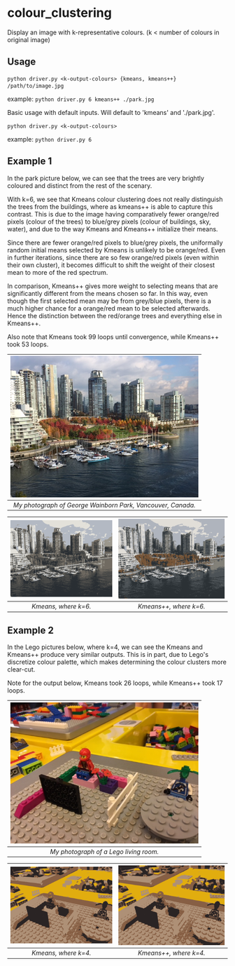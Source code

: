 # colour_clustering
Display an image with k-representative colours.  (k < number of colours in
original image)

## Usage
```
python driver.py <k-output-colours> {kmeans, kmeans++} /path/to/image.jpg
```
example: `python driver.py 6 kmeans++ ./park.jpg`


Basic usage with default inputs.  Will default to 'kmeans' and './park.jpg'.
```
python driver.py <k-output-colours>
```
example: `python driver.py 6`

## Example 1
In the park picture below, we can see that the trees are very brightly coloured
and distinct from the rest of the scenary.  

With k=6, we see that Kmeans colour clustering does not really distinguish the
trees from the buildings, where as kmeans++ is able to capture this contrast.
This is due to the image having comparatively fewer orange/red pixels (colour
of the trees) to blue/grey pixels (colour of buildings, sky, water), and due
to the way Kmeans and Kmeans++ initialize their means.

Since there are fewer orange/red pixels to blue/grey pixels, the uniformally
random initial means selected by Kmeans is unlikely to be orange/red.  Even in
further iterations, since there are so few orange/red pixels (even within their
own cluster), it becomes difficult to shift the weight of their closest mean to
more of the red spectrum.

In comparison, Kmeans++ gives more weight to selecting means that are
significantly different from the means chosen so far.  In this way, even though
the first selected mean may be from grey/blue pixels, there is a much higher
chance for a orange/red mean to be selected afterwards.  Hence the distinction
between the red/orange trees and everything else in Kmeans++.  

Also note that Kmeans took 99 loops until convergence, while Kmeans++ took 53
loops.   

| <img src="https://github.com/m3ller/colour_clustering/blob/master/park.jpg" width="430"> |
|:---:|
| <em> My photograph of George Wainborn Park, Vancouver, Canada. </em> |

| <img src="https://github.com/m3ller/colour_clustering/blob/master/park_kmeans_99.png" width="430"> | <img src="https://github.com/m3ller/colour_clustering/blob/master/park_kmeanspp_53.png" width="430"> |
|:---:|:---:|
| <em> Kmeans, where k=6. </em> | <em> Kmeans++, where k=6. </em> |

## Example 2
In the Lego pictures below, where k=4, we can see the Kmeans and Kmeans++
produce very similar outputs.  This is in part, due to Lego's discretize colour
palette, which makes determining the colour clusters more clear-cut.

Note for the output below, Kmeans took 26 loops, while Kmeans++ took 17 loops.

| <img src="https://github.com/m3ller/colour_clustering/blob/master/lego.jpg" width="430"> |
|:---:|
| <em> My photograph of a Lego living room. </em> |

| <img src="https://github.com/m3ller/colour_clustering/blob/master/lego_kmeans_26.png" width="430"> | <img src="https://github.com/m3ller/colour_clustering/blob/master/lego_kmeanspp_17.png" width="430"> |
|:---:|:---:|
| <em> Kmeans, where k=4. </em> | <em> Kmeans++, where k=4. </em> |
